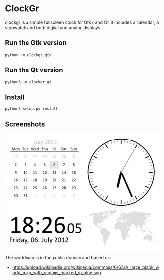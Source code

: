 ClockGr
=======

clockgr is a simple fullscreen clock for Gtk+ and Qt, it includes a calendar,
a stopwatch and both digital and analog displays.


Run the Gtk version
-------------------

    python -m clockgr_gtk


Run the Qt version
------------------

    python3 -m clockgr_qt


Install
-------

    python3 setup.py install


Screenshots
-----------

![ClockGr Screenshot](https://raw.githubusercontent.com/Grumbel/clockgr/master/clockgr.png)

The worldmap is in the public domain and based on:

* https://upload.wikimedia.org/wikipedia/commons/6/63/A_large_blank_world_map_with_oceans_marked_in_blue.svg
